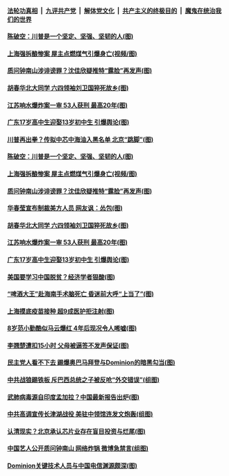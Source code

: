 ####  [法轮功真相](../../../../basic/blob/master/README.md?t=12010602) &nbsp;|&nbsp; [九评共产党](../../../../9ping.md/blob/master/README.md?t=12010602) &nbsp;|&nbsp; [解体党文化](../../../../jtdwh.md/blob/master/README.md?t=12010602)  &nbsp;|&nbsp; [共产主义的终极目的](../../../../gczydzjmd.md/blob/master/README.md?t=12010602) &nbsp;|&nbsp; [魔鬼在统治我们的世界](../../../../mgztzwmdsj.md/blob/master/README.md?t=12010602) 

#### [陈破空：川普是一个坚定、坚强、坚韧的人(图)](../pages/p1/954267.md?t=12010602) 

#### [上海强拆酿惨案 屋主点燃煤气引爆身亡(视频/图)](../pages/p1/954258.md?t=12010602) 

#### [质问钟南山涉诽谤罪？沈佳欣疑推特“露脸”再发声(图)](../pages/p1/954257.md?t=12010602) 

#### [胡春华北大同学 六四领袖刘卫国猝死故乡(图)](../pages/p1/954208.md?t=12010602) 

#### [江苏响水爆炸案一审 53人获刑 最高20年(图)](../pages/p1/954207.md?t=12010602) 

#### [广东17岁高中生迎娶13岁初中生 引爆舆论(图)](../pages/p1/954195.md?t=12010602) 

#### [川普再出拳？传拟中芯中海油入黑名单 北京“跳脚”(图)](../pages/p1/954271.md?t=12010602) 

#### [陈破空：川普是一个坚定、坚强、坚韧的人(图)](../pages/p1/954267.md?t=12010602) 

#### [上海强拆酿惨案 屋主点燃煤气引爆身亡(视频/图)](../pages/p1/954258.md?t=12010602) 

#### [质问钟南山涉诽谤罪？沈佳欣疑推特“露脸”再发声(图)](../pages/p1/954257.md?t=12010602) 

#### [华春莹宣布制裁美方人员 网友讽：怂包(图)](../pages/p1/954223.md?t=12010602) 

#### [胡春华北大同学 六四领袖刘卫国猝死故乡(图)](../pages/p1/954208.md?t=12010602) 

#### [江苏响水爆炸案一审 53人获刑 最高20年(图)](../pages/p1/954207.md?t=12010602) 

#### [广东17岁高中生迎娶13岁初中生 引爆舆论(图)](../pages/p1/954195.md?t=12010602) 

#### [美国要学习中国脱贫？经济学者狠酸(图)](../pages/p1/954150.md?t=12010602) 

#### [“啤酒大王”赴海南手术脑死亡 昏迷前大呼“上当了”(图)](../pages/p1/954171.md?t=12010602) 

#### [上海摸底疫苗接种 超9成医护拒注射(图)](../pages/p1/954177.md?t=12010602) 

#### [8岁范小勤酷似马云爆红 4年后现况令人唏嘘(图)](../pages/p1/954173.md?t=12010602) 

#### [李翘楚遭扣15小时 父母被逼签不发声保证(图)](../pages/p1/954147.md?t=12010602) 

#### [民主党人看不下去 踢爆奥巴马拜登与Dominion的暗黑勾当(图)](../pages/p1/954080.md?t=12010602) 

#### [中共战狼踢铁板 斥巴西总统之子被反呛“外交错误”(组图)](../pages/p1/954120.md?t=12010602) 

#### [武肺病毒源自印度孟加拉？中国最新报告出炉(图)](../pages/p1/954106.md?t=12010602) 

#### [中共高调宣传长津湖战役 美驻中领馆连发文炮轰(组图)](../pages/p1/954089.md?t=12010602) 

#### [认清现实？北京承认芯片业存在盲目投资与烂尾(图)](../pages/p1/954071.md?t=12010602) 

#### [中国艺人公开质问钟南山 网络炸锅 微博急禁言(组图)](../pages/p1/954078.md?t=12010602) 

#### [Dominion关键技术人员与中国电信渊源颇深(图)](../pages/p1/953977.md?t=12010602) 

